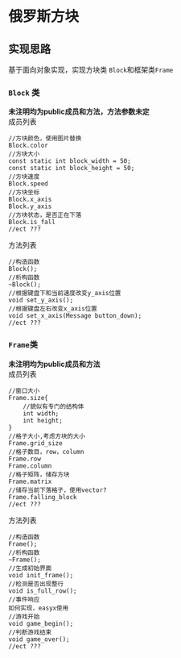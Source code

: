 # 俄罗斯方块 

## 实现思路 

基于面向对象实现，实现方块类 `Block`和框架类`Frame`

### `Block` 类
**未注明均为public成员和方法，方法参数未定**  
成员列表
```  
//方块颜色，使用图片替换
Block.color
//方块大小
const static int block_width = 50;
const static int block_height = 50;
//方块速度
Block.speed
//方块坐标
Block.x_axis
Block.y_axis
//方块状态，是否正在下落
Block.is_fall
//ect ???
```
方法列表  
```  
//构造函数
Block();
//析构函数
~Block();
//根据键盘下和当前速度改变y_axis位置
void set_y_axis();
//根据键盘左右改变x_axis位置
void set_x_axis(Message button_down);
//ect ???
```

### `Frame`类 
**未注明均为public成员和方法**  
成员列表
```  
//窗口大小
Frame.size{
	//貌似有专门的结构体
	int width;
	int height;
}
//格子大小,考虑方块的大小
Frame.grid_size
//格子数目，row，column
Frame.row
Frame.column
//格子矩阵，储存方块
Frame.matrix
//储存当前下落格子，使用vector?
Frame.falling_block
//ect ???
```
方法列表  
```  
//构造函数
Frame();
//析构函数
~Frame();
//生成初始界面
void init_frame();
//检测是否出现整行
void is_full_row();
//事件响应
如何实现，easyx使用
//游戏开始
void game_begin();
//判断游戏结束
void game_over();
//ect ???
```

